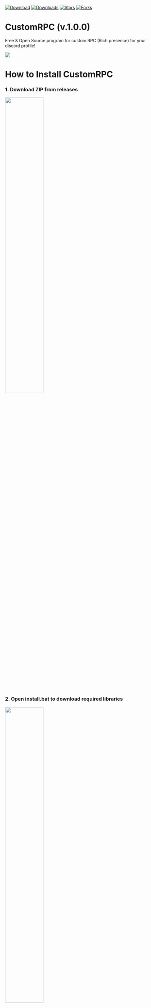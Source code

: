 [![Download](https://img.shields.io/badge/Download-Now-Green?style=for-the-badge)](https://github.com/Ondra9071/CustomRPC/releases/tag/DiscordRPC)
[![Downloads](https://img.shields.io/github/downloads/Ondra9071/CustomRPC/total?label=Downloads&style=for-the-badge)](https://github.com/SecretDev1111/Discord-Webhook-Spammer/releases/latest)
[![Stars](https://img.shields.io/github/stars/Ondra9071/CustomRPC?label=Stars&style=for-the-badge)](https://github.com/Ondra9071/CustomRPC/stargazers)
[![Forks](https://img.shields.io/github/forks/Ondra9071/CustomRPC?label=Forks&style=for-the-badge)](https://github.com/extatent/Ondra9071/CustomRPC/network/members)

# CustomRPC (v.1.0.0)

Free & Open Source program for custom RPC (Rich presence) for your discord profile!

<img src="https://i.imgur.com/PDUmJ3O.png">

# How to Install CustomRPC
<h3>1. Download ZIP from releases</h3>
<img style="width: 50%" src="https://i.imgur.com/3ja3Fv7.png">

<h3>2. Open install.bat to download required libraries</h3>
<img style="width: 50%" src="https://i.imgur.com/iR0OAj2.png">

<h3>3. You're done!</h3>
<img src="https://media.tenor.com/xWPaojwX8g0AAAAM/skeleton-meme.gif">

# Problems and Bugs
Here are the problems and bugs that I plan to address in the future. If you fixed them, please do not hesitate to send me a pull request, and I would be very grateful. Please also report problems and bugs in [GitHub Issues](https://github.com/Ondra9071/CustomRPC/issues).

# Policy for Open Source Contribution
I welcome and appreciate contributions in fixing bugs and enhancing features. However, please avoid submitting pull requests (PRs) that modify the template's existing design without discussing them with me. Please do not submit PRs that are not related to bug fixes or feature enhancements. Editing text in the README file is not encouraged (e.g., fixing grammar errors). PRs with unnecessary editing (e.g., adding unrelated text, changing the design of the template, modifying the README text arbitrarily) or unrelated changes (e.g., changes that are related to only their applications) will be marked as "spam" and "invalid".

If you are excited to contribute to the new features directly, please explain your design decisions and how your design matches this template's style in the PR. If you fix bugs, please explain which bug you fixed and how you fixed them. The explanations that you put in each PR can greatly help me determine if the changes can be merged into the master branch. PRs with no explanations will highly likely be rejected and marked as "wontfix".
